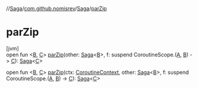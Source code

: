 //[Saga](../../../index.md)/[com.github.nomisrev](../index.md)/[Saga](index.md)/[parZip](par-zip.md)

# parZip

[jvm]\
open fun <[B](par-zip.md), [C](par-zip.md)> [parZip](par-zip.md)(other: [Saga](index.md)<[B](par-zip.md)>, f: suspend CoroutineScope.([A](index.md), [B](par-zip.md)) -> [C](par-zip.md)): [Saga](index.md)<[C](par-zip.md)>

open fun <[B](par-zip.md), [C](par-zip.md)> [parZip](par-zip.md)(ctx: [CoroutineContext](https://kotlinlang.org/api/latest/jvm/stdlib/kotlin.coroutines/-coroutine-context/index.html), other: [Saga](index.md)<[B](par-zip.md)>, f: suspend CoroutineScope.([A](index.md), [B](par-zip.md)) -> [C](par-zip.md)): [Saga](index.md)<[C](par-zip.md)>
